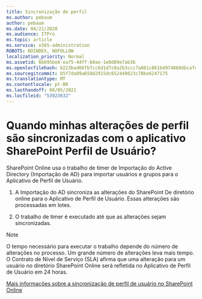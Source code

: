 ```yaml
---
title: Sincronização de perfil
ms.author: pebaum
author: pebaum
ms.date: 04/21/2020
ms.audience: ITPro
ms.topic: article
ms.service: o365-administration
ROBOTS: NOINDEX, NOFOLLOW
localization_priority: Normal
ms.assetid: 6b695be8-eaf5-44ff-b0ae-1e0d89e7ab36
ms.openlocfilehash: b223bad66fb7cc6d1d7c0a2b3ccc7a081c061b4974060dbcafec84dfb24eb782
ms.sourcegitcommit: b5f7da89a650d2915dc652449623c78be6247175
ms.translationtype: MT
ms.contentlocale: pt-BR
ms.lasthandoff: 08/05/2021
ms.locfileid: "53923632"
---
```

# <a name="when-do-my-profile-changes-sync-to-the-sharepoint-user-profile-application"></a>Quando minhas alterações de perfil são sincronizadas com o aplicativo SharePoint Perfil de Usuário?

SharePoint Online usa o trabalho de timer de Importação do Active Directory (Importação de AD) para importar usuários e grupos para o Aplicativo de Perfil de Usuário. 
  
1. A Importação do AD sincroniza as alterações do SharePoint De diretório online para o Aplicativo de Perfil de Usuário. Essas alterações são processadas em lotes.
    
2. O trabalho de timer é executado até que as alterações sejam sincronizadas.
    
> [!NOTE]
> O tempo necessário para executar o trabalho depende do número de alterações no processo. Um grande número de alterações leva mais tempo. O Contrato de Nível de Serviço (SLA) afirma que uma alteração para um usuário no diretório SharePoint Online será refletida no Aplicativo de Perfil de Usuário em 24 horas. 
  
[Mais informações sobre a sincronização de perfil de usuário no SharePoint Online](https://go.microsoft.com/fwlink/?linkid=875671)
  

